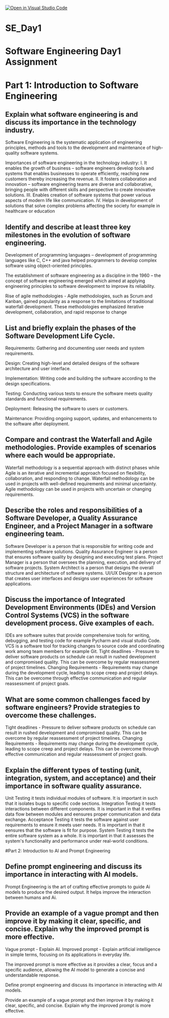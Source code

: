[![Open in Visual Studio Code](https://classroom.github.com/assets/open-in-vscode-2e0aaae1b6195c2367325f4f02e2d04e9abb55f0b24a779b69b11b9e10269abc.svg)](https://classroom.github.com/online_ide?assignment_repo_id=18309992&assignment_repo_type=AssignmentRepo)
# SE_Day1
# Software Engineering Day1 Assignment

# Part 1: Introduction to Software Engineering

## Explain what software engineering is and discuss its importance in the technology industry.

Software Engineering is the systematic application of engineering principles, methods and tools to the development and maintenance of high-quality software systems.

Importances of software engineering in the technology industry:
I.	It enables the growth of business – software engineers develop tools and systems that enables businesses to operate efficiently, reaching new customers thereby increasing the revenue.
II.	It fosters collaboration and innovation – software engineering teams are diverse and collaborative, bringing people with different skills and perspective to create innovative solutions.
III.	Enables creation of software systems that power various aspects of modern life like communication.
IV.	Helps in development of solutions that solve complex problems affecting the society for example in healthcare or education


## Identify and describe at least three key milestones in the evolution of software engineering.

Development of programming languages – development of programming languages like C, C++ and java helped programmers to develop complex software using object-oriented principles.

The establishment of software engineering as a discipline in the 1960 – the concept of software engineering emerged which aimed at applying engineering principles to software development to improve its reliability.

Rise of agile methodologies - Agile methodologies, such as Scrum and Kanban, gained popularity as a response to the limitations of traditional waterfall development. These methodologies emphasized iterative development, collaboration, and rapid response to change


## List and briefly explain the phases of the Software Development Life Cycle.

Requirements: Gathering and documenting user needs and system requirements.

Design: Creating high-level and detailed designs of the software architecture and user interface.

Implementation: Writing code and building the software according to the design specifications.

Testing: Conducting various tests to ensure the software meets quality standards and functional requirements.

Deployment: Releasing the software to users or customers.

Maintenance: Providing ongoing support, updates, and enhancements to the software after deployment.

## Compare and contrast the Waterfall and Agile methodologies. Provide examples of scenarios where each would be appropriate.

Waterfall methodology is a sequential approach with distinct phases while Agile is an iterative and incremental approach focused on flexibility, collaboration, and responding to change.
Waterfall methodology can be used in projects with well-defined requirements and minimal uncertainty.
Agile methodology can be used in projects with uncertain or changing requirements.

## Describe the roles and responsibilities of a Software Developer, a Quality Assurance Engineer, and a Project Manager in a software engineering team.

Software Developer is a person that is responsible for writing code and implementing software solutions.
Quality Assurance Engineer is a person that  ensures software quality by designing and executing test plans.
Project Manager is a person that oversees the planning, execution, and delivery of software projects.
System Architect is a person that designs the overall structure and architecture of software systems.
UI/UX Designer is a person that creates user interfaces and designs user experiences for software applications.

## Discuss the importance of Integrated Development Environments (IDEs) and Version Control Systems (VCS) in the software development process. Give examples of each.

IDEs are software suites that provide comprehensive tools for writing, debugging, and testing code for example Pycharm and visual studio Code.
VCS is a software tool for tracking changes to source code and coordinating work among team members for example Git.
Tight deadlines - Pressure to deliver software products on schedule can result in rushed development and compromised quality. This can be overcome by regular reassessment of project timelines. 
Changing Requirements - Requirements may change during the development cycle, leading to scope creep and project delays. This can be overcome through effective communication and regular reassessment of project goals.

## What are some common challenges faced by software engineers? Provide strategies to overcome these challenges.

Tight deadlines - Pressure to deliver software products on schedule can result in rushed development and compromised quality. This can be overcome by regular reassessment of project timelines. 
Changing Requirements - Requirements may change during the development cycle, leading to scope creep and project delays. This can be overcome through effective communication and regular reassessment of project goals.


## Explain the different types of testing (unit, integration, system, and acceptance) and their importance in software quality assurance.

Unit Testing it tests individual modules of software. It is important in such that it isolates bugs to specific code sections.
Integration Testing it tests interactions between different components. It is important in that it verifies data flow between modules and eensures proper communication and data exchange.
Acceptance Testing it tests the software against user requirements to ensure it meets user needs. It is important in that it  eensures that the software is fit for purpose.
System Testing it tests  the entire software system as a whole. It is important in that it assesses the system's functionality and performance under real-world conditions.


#Part 2: Introduction to AI and Prompt Engineering


## Define prompt engineering and discuss its importance in interacting with AI models.

Prompt Engineering is the art of crafting effective prompts to guide Ai models to produce the desired output.
It helps improve the interaction between humans and Ai.


## Provide an example of a vague prompt and then improve it by making it clear, specific, and concise. Explain why the improved prompt is more effective.

Vague prompt - Explain AI. 
Improved prompt - Explain artificial intelligence in simple terms, focusing on its applications in everyday life.

The improved prompt is more effective as it provides a clear, focus and a specific audience, allowing the AI model to generate a concise and understandable response.



Define prompt engineering and discuss its importance in interacting with AI models.


Provide an example of a vague prompt and then improve it by making it clear, specific, and concise. Explain why the improved prompt is more effective.
